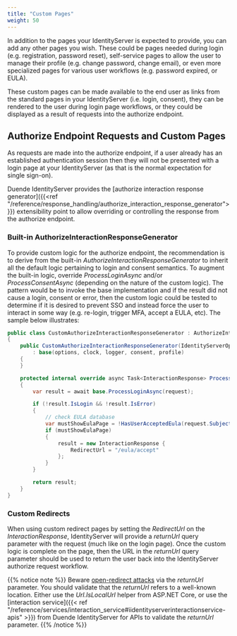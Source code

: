 ```yaml
---
title: "Custom Pages"
weight: 50
---
```


In addition to the pages your IdentityServer is expected to provide, you can add any other pages you wish. 
These could be pages needed during login (e.g. registration, password reset), self-service pages to allow the user to manage their profile (e.g. change password, change email), or even more specialized pages for various user workflows (e.g. password expired, or EULA).

These custom pages can be made available to the end user as links from the standard pages in your IdentityServer (i.e. login, consent), they can be rendered to the user during login page workflows, or they could be displayed as a result of requests into the authorize endpoint.

## Authorize Endpoint Requests and Custom Pages

As requests are made into the authorize endpoint, if a user already has an established authentication session then they will not be presented with a login page at your IdentityServer (as that is the normal expectation for single sign-on).

Duende IdentityServer provides the [authorize interaction response generator]({{<ref "/reference/response_handling/authorize_interaction_response_generator">}}) extensibility point to allow overriding or controlling the response from the authorize endpoint.

### Built-in AuthorizeInteractionResponseGenerator

To provide custom logic for the authorize endpoint, the recommendation is to derive from the built-in *AuthorizeInteractionResponseGenerator* to inherit all the default logic pertaining to login and consent semantics.
To augment the built-in logic, override *ProcessLoginAsync* and/or *ProcessConsentAsync* (depending on the nature of the custom logic).
The pattern would be to invoke the base implementation and if the result did not cause a login, consent or error, then the custom logic could be tested to determine if it is desired to prevent SSO and instead force the user to interact in some way (e.g. re-login, trigger MFA, accept a EULA, etc).
The sample below illustrates:

```cs
public class CustomAuthorizeInteractionResponseGenerator : AuthorizeInteractionResponseGenerator
{
    public CustomAuthorizeInteractionResponseGenerator(IdentityServerOptions options, ISystemClock clock, ILogger<AuthorizeInteractionResponseGenerator> logger, IConsentService consent, IProfileService profile) 
        : base(options, clock, logger, consent, profile)
    {
    }

    protected internal override async Task<InteractionResponse> ProcessLoginAsync(ValidatedAuthorizeRequest request)
    {
        var result = await base.ProcessLoginAsync(request);

        if (!result.IsLogin && !result.IsError)
        {
            // check EULA database
            var mustShowEulaPage = !HasUserAcceptedEula(request.Subject);
            if (mustShowEulaPage)
            {
                result = new InteractionResponse { 
                    RedirectUrl = "/eula/accept"
                };
            }
        }

        return result;
    }
}
```

### Custom Redirects

When using custom redirect pages by setting the *RedirectUrl* on the *InteractionResponse*, IdentityServer will provide a *returnUrl* query parameter with the request (much like on the login page).
Once the custom logic is complete on the page, then the URL in the *returnUrl* query parameter should be used to return the user back into the IdentityServer authorize request workflow.

{{% notice note %}}
Beware [open-redirect attacks](https://en.wikipedia.org/wiki/URL_redirection#Security_issues) via the *returnUrl* parameter. You should validate that the *returnUrl* refers to a well-known location.
Either use the *Url.IsLocalUrl* helper from ASP.NET Core, or use the [interaction service]({{< ref "/reference/services/interaction_service#iidentityserverinteractionservice-apis" >}}) from Duende IdentityServer for APIs to validate the *returnUrl* parameter.
{{% /notice %}}
